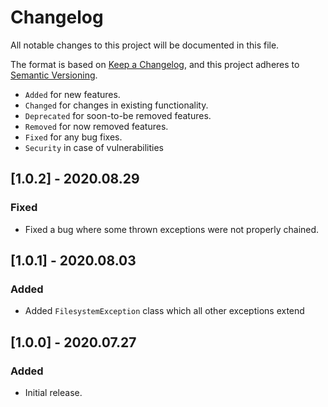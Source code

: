 # Changelog

All notable changes to this project will be documented in this file.

The format is based on [Keep a Changelog](https://keepachangelog.com/en/1.0.0/),
and this project adheres to [Semantic Versioning](https://semver.org/spec/v2.0.0.html).

- `Added` for new features.
- `Changed` for changes in existing functionality.
- `Deprecated` for soon-to-be removed features.
- `Removed` for now removed features.
- `Fixed` for any bug fixes.
- `Security` in case of vulnerabilities

## [1.0.2] - 2020.08.29

### Fixed

- Fixed a bug where some thrown exceptions were not properly chained.

## [1.0.1] - 2020.08.03

### Added

- Added `FilesystemException` class which all other exceptions extend

## [1.0.0] - 2020.07.27

### Added

- Initial release.